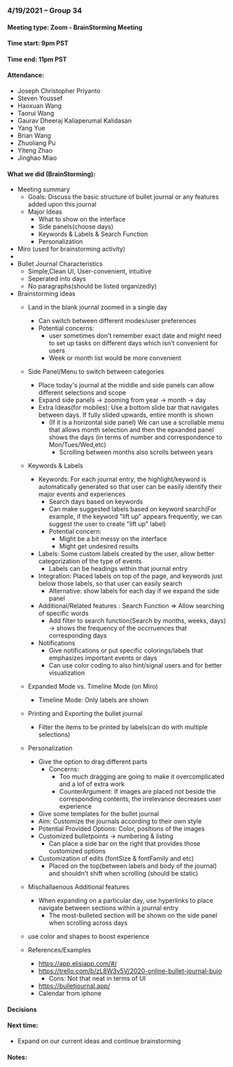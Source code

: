 ### 4/19/2021 – Group 34
#### Meeting type: Zoom - BrainStorming Meeting
#### Time start: 9pm PST
#### Time end: 11pm PST

#### Attendance:
-	Joseph Christopher Priyanto
-	Steven Youssef
-	Haoxuan Wang
-	Taorui Wang
-	Gaurav Dheeraj Kaliaperumal Kalidasan
-	Yang Yue
-	Brian Wang
-	Zhuoliang Pu
-	Yiteng Zhao
-	Jinghao Miao

#### What we did (BrainStorming):
-   Meeting summary
    -   Goals: Discuss the basic structure of bullet journal or any features added upon this journal
    -   Major Ideas
        -   What to show on the interface
        -   Side panels(choose days)
        -   Keywords & Labels & Search Function
        -   Personalization 
-   Miro (used for brainstorming activity)
- 
-   Bullet Journal Characteristics
    -   Simple,Clean UI, User-convenient, intuitive
    -   Seperated into days 
    -   No paragraphs(should be listed organizedly)
-   Brainstorming ideas
    -   Land in the blank journal zoomed in a single day 
        -   Can switch between different modes/user preferences
        -   Potential concerns:
            -   user sometimes don't remember exact date and might need to set up tasks on different days which isn't convenient for users 
            -   Week or month list would be more convenient
    - Side Panel/Menu to switch between categories
        -   Place today's journal at the middle and side panels can allow different selections and scope 
        -   Expand side panels -> zooming from year -> month -> day 
        -   Extra Ideas(for mobiles): Use a bottom slide bar that navigates between days. If fully slided upwards, entire month is shown
            -   (If it is a horizontal side panel) We can use a scrollable menu that allows month selection and then the epxanded panel shows the days (in terms of number and correspondence to Mon/Tues/Wed,etc) 
                -   Scrolling between months also scrolls between years 
    - Keywords & Labels
      - Keywords: For each journal entry, the highlight/keyword is automatically generated so that user can be easily identify their major events and experiences
        - Search days based on keywords
        - Can make suggested labels based on keyword search(For example, if the keyword "lift up" appears frequently, we can suggest the user to create "lift up" label)
        - Potential concern: 
          - Might be a bit messy on the interface
          - Might get undesired results
      - Labels: Some custom labels created by the user, allow better categorization of the type of events
        - Labels can be headings within that journal entry
      - Integration: Placed labels on top of the page, and keywords just below those labels, so that user can easily search
        - Alternative: show labels for each day if we expand the side panel
      - Additional/Related features : Search Function => Allow searching of specific words
        - Add filter to search function(Search by months, weeks, days) -> shows the frequency of the occrruences that corresponding days
      - Notifications
        - Give notifications or put specific colorings/labels that emphasizes important events or days
        - Can use color coding to also hint/signal users and for better visualization
    - Expanded Mode vs. Timeline Mode (on Miro)
      - Timeline Mode: Only labels are shown
    - Printing and Exporting the bullet journal
      - Filter the items to be printed by labels(can do with multiple selections)
    - Personalization
      - Give the option to drag different parts
        - Concerns:
          - Too much dragging are going to make it overcomplicated and a lof of extra work
          - CounterArgument: If images are placed not beside the corresponding contents, the irrelevance decreases user experience
      - Give some templates for the bullet journal
      - Aim: Customize the journals according to their own style
      - Potential Provided Options: Color, positions of the images
      - Customized bulletpoints  -> numbering  & listing
        - Can place a side bar on the right that provides those customized options
      - Customization of edits (fontSize & fontFamily and etc)
        - Placed on the top(between labels and body of the journal) and shouldn't shift when scrolling (should be static)
    - Mischallaenous Additional features 
      - When expanding on a particular day, use hyperlinks to place navigate between sections within a journal entry
        - The most-bulleted section will be shown on the side panel when scrolling across days
    - use color and shapes to boost experience
         
    -   References/Examples
        -   https://app.elisiapp.com/#/ 
        -   https://trello.com/b/zL8W3v5V/2020-online-bullet-journal-bujo
            -   Cons: Not that neat in terms of UI
        -   https://bulletjournal.app/
        -   Calendar from iphone



#### Decisions


#### Next time:
-	Expand on our current ideas and continue brainstorming 

#### Notes:

